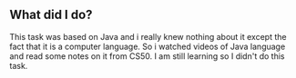 ## What did I do?
This task was based on Java and i really knew nothing about it except the fact that it is a computer language.
So i watched videos of Java language and read some notes on it from CS50.
I am still learning so I didn't do this task.
